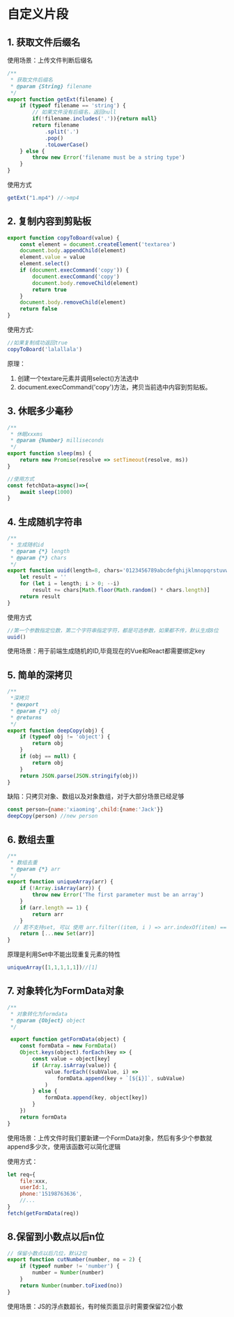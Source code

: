 # 自定义片段

## 1. 获取文件后缀名

使用场景：上传文件判断后缀名

```js
/**
 * 获取文件后缀名
 * @param {String} filename
 */
export function getExt(filename) {
    if (typeof filename == 'string') {
        // 如果文件没有后缀名，返回null
        if(!filename.includes('.')){return null}
        return filename
            .split('.')
            .pop()
            .toLowerCase()
    } else {
        throw new Error('filename must be a string type')
    }
}

```

使用方式

```js
getExt("1.mp4") //->mp4

```

## 2. 复制内容到剪贴板

```js
export function copyToBoard(value) {
    const element = document.createElement('textarea')
    document.body.appendChild(element)
    element.value = value
    element.select()
    if (document.execCommand('copy')) {
        document.execCommand('copy')
        document.body.removeChild(element)
        return true
    }
    document.body.removeChild(element)
    return false
}
```

使用方式:

```js
//如果复制成功返回true
copyToBoard('lalallala')

```

原理：

1. 创建一个textare元素并调用select()方法选中
2. document.execCommand('copy')方法，拷贝当前选中内容到剪贴板。

## 3. 休眠多少毫秒

```js
/**
 * 休眠xxxms
 * @param {Number} milliseconds
 */
export function sleep(ms) {
    return new Promise(resolve => setTimeout(resolve, ms))
}

//使用方式
const fetchData=async()=>{
	await sleep(1000)
}

```

## 4. 生成随机字符串

```js
/**
 * 生成随机id
 * @param {*} length
 * @param {*} chars
 */
export function uuid(length=8, chars='0123456789abcdefghijklmnopqrstuvwxyzABCDEFGHIJKLMNOPQRSTUVWXYZ') {
    let result = ''
    for (let i = length; i > 0; --i)
        result += chars[Math.floor(Math.random() * chars.length)]
    return result
}

```

使用方式

```js
//第一个参数指定位数，第二个字符串指定字符，都是可选参数，如果都不传，默认生成8位
uuid()  

```

使用场景：用于前端生成随机的ID,毕竟现在的Vue和React都需要绑定key

## 5. 简单的深拷贝

```js
/**
 *深拷贝
 * @export
 * @param {*} obj
 * @returns
 */
export function deepCopy(obj) {
    if (typeof obj != 'object') {
        return obj
    }
    if (obj == null) {
        return obj
    }
    return JSON.parse(JSON.stringify(obj))
}

```

缺陷：只拷贝对象、数组以及对象数组，对于大部分场景已经足够

```js
const person={name:'xiaoming',child:{name:'Jack'}}
deepCopy(person) //new person

```

## 6. 数组去重

```js
/**
 * 数组去重
 * @param {*} arr
 */
export function uniqueArray(arr) {
    if (!Array.isArray(arr)) {
        throw new Error('The first parameter must be an array')
    }
    if (arr.length == 1) {
        return arr
    }
  // 若不支持set, 可以 使用 arr.filter((item, i ) => arr.indexOf(item) === i)
    return [...new Set(arr)]
}

```

原理是利用Set中不能出现重复元素的特性

```js
uniqueArray([1,1,1,1,1])//[1]

```

## 7. 对象转化为FormData对象

```js
/**
 * 对象转化为formdata
 * @param {Object} object
 */

 export function getFormData(object) {
    const formData = new FormData()
    Object.keys(object).forEach(key => {
        const value = object[key]
        if (Array.isArray(value)) {
            value.forEach((subValue, i) =>
                formData.append(key + `[${i}]`, subValue)
            )
        } else {
            formData.append(key, object[key])
        }
    })
    return formData
}

```

使用场景：上传文件时我们要新建一个FormData对象，然后有多少个参数就append多少次，使用该函数可以简化逻辑

使用方式：

```js
let req={
    file:xxx,
    userId:1,
    phone:'15198763636',
    //...
}
fetch(getFormData(req))

```

## 8.保留到小数点以后n位

```js
// 保留小数点以后几位，默认2位
export function cutNumber(number, no = 2) {
    if (typeof number != 'number') {
        number = Number(number)
    }
    return Number(number.toFixed(no))
}

```

使用场景：JS的浮点数超长，有时候页面显示时需要保留2位小数